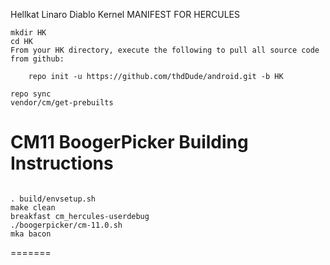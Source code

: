 Hellkat Linaro Diablo Kernel MANIFEST FOR HERCULES

```
mkdir HK
cd HK
From your HK directory, execute the following to pull all source code from github:

    repo init -u https://github.com/thdDude/android.git -b HK
```    



```
repo sync
vendor/cm/get-prebuilts
```

CM11 BoogerPicker Building Instructions
=======================
```

. build/envsetup.sh
make clean
breakfast cm_hercules-userdebug
./boogerpicker/cm-11.0.sh
mka bacon
```
=======